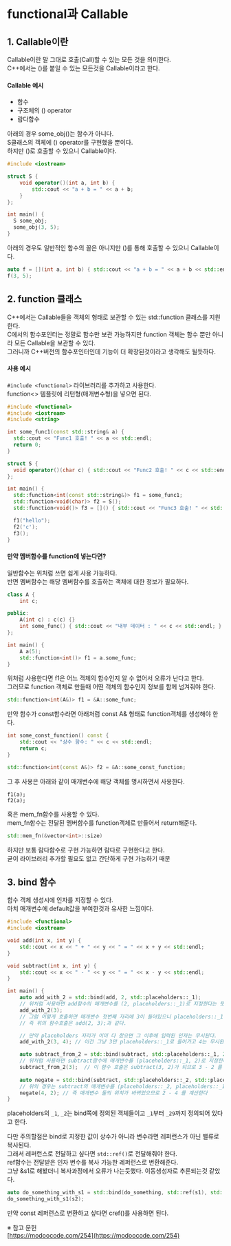 # functional과 Callable  

## 1. Callable이란

Callable이란 말 그대로 호출(Call)할 수 있는 모든 것을 의미한다.  
C++에서는 ()를 붙일 수 있는 모든것을 Callable이라고 한다.  

#### Callable 예시
- 함수
- 구조체의 () operator
- 람다함수

아래의 경우 some_obj()는 함수가 아니다.  
S클래스의 객체에 () operator를 구현했을 뿐이다.  
하지만 ()로 호출할 수 있으니 Callable이다.  
```C++
#include <iostream>

struct S {
    void operator()(int a, int b) {
        std::cout << "a + b = " << a + b;
    }
};

int main() {
  S some_obj;
  some_obj(3, 5);
}
```

아래의 경우도 일반적인 함수의 꼴은 아니지만 ()를 통해 호출할 수 있으니 Callable이다.  
```C++
auto f = [](int a, int b) { std::cout << "a + b = " << a + b << std::endl; };
f(3, 5);
```


## 2. function 클래스

C++에서는 Callable들을 객체의 형태로 보관할 수 있는 std::function 클래스를 지원한다.  
C에서의 함수포인터는 정말로 함수만 보관 가능하지만 function 객체는 함수 뿐만 아니라 모든 Callable을 보관할 수 있다.  
그러니까 C++버전의 함수포인터인데 기능이 더 확장된것이라고 생각해도 될듯하다.  

#### 사용 예시
`#include <functional>` 라이브러리를 추가하고 사용한다.  
function<> 템플릿에 리턴형(매개변수형)을 넣으면 된다.  
```C++
#include <functional>
#include <iostream>
#include <string>

int some_func1(const std::string& a) {
  std::cout << "Func1 호출! " << a << std::endl;
  return 0;
}

struct S {
  void operator()(char c) { std::cout << "Func2 호출! " << c << std::endl; }
};

int main() {
  std::function<int(const std::string&)> f1 = some_func1;
  std::function<void(char)> f2 = S();
  std::function<void()> f3 = []() { std::cout << "Func3 호출! " << std::endl; };

  f1("hello");
  f2('c');
  f3();
}
```

#### 만약 멤버함수를 function에 넣는다면?
일반함수는 위처럼 쓰면 쉽게 사용 가능하다.  
반면 멤버함수는 해당 멤버함수를 호출하는 객체에 대한 정보가 필요하다.  
```C++
class A {
    int c;

public:
    A(int c) : c(c) {}
    int some_func() { std::cout << "내부 데이터 : " << c << std::endl; }
};

int main() {
    A a(5);
    std::function<int()> f1 = a.some_func;
}
```
위처럼 사용한다면 f1은 어느 객체의 함수인지 알 수 없어서 오류가 난다고 한다.  
그러므로 function 객체로 만들때 어떤 객체의 함수인지 정보를 함께 넘겨줘야 한다.  
```C++
std::function<int(A&)> f1 = &A::some_func;
```
만약 함수가 const함수라면 아래처럼 const A& 형태로 function객체를 생성해야 한다.  
```C++
int some_const_function() const {
    std::cout << "상수 함수: " << c << std::endl;
    return c;
}

std::function<int(const A&)> f2 = &A::some_const_function;
```

그 후 사용은 아래와 같이 매개변수에 해당 객체를 명시하면서 사용한다.  
```
f1(a);
f2(a);
```

혹은 mem_fn함수를 사용할 수 있다.  
mem_fn함수는 전달된 멤버함수를 function객체로 만들어서 return해준다.  
```C++
std::mem_fn(&vector<int>::size)
```
하지만 보통 람다함수로 구현 가능하면 람다로 구현한다고 한다.  
굳이 라이브러리 추가할 필요도 없고 간단하게 구현 가능하기 때문  


## 3. bind 함수

함수 객체 생성시에 인자를 지정할 수 있다.  
마치 매개변수에 default값을 부여한것과 유사한 느낌이다.  
```C++
#include <functional>
#include <iostream>

void add(int x, int y) {
    std::cout << x << " + " << y << " = " << x + y << std::endl;
}

void subtract(int x, int y) {
    std::cout << x << " - " << y << " = " << x - y << std::endl;
}

int main() {
    auto add_with_2 = std::bind(add, 2, std::placeholders::_1);
    // 위처럼 사용하면 add함수의 매개변수를 (2, placeholders::_1)로 지정한다는 뜻이다.
    add_with_2(3);
    // 그럼 이렇게 호출하면 매개변수 첫번째 자리에 3이 들어있으니 placeholders::_1 = 3이다.
    // 즉 위의 함수호출은 add(2, 3);과 같다.

    // 만약 placeholders 자리가 이미 다 찼으면 그 이후에 입력된 인자는 무시된다.
    add_with_2(3, 4); // 이건 그냥 3만 placeholders::_1로 들어가고 4는 무시된다.

    auto subtract_from_2 = std::bind(subtract, std::placeholders::_1, 2);
    // 위처럼 사용하면 subtract함수에 매개변수를 (placeholders::_1, 2)로 지정한다는 뜻이다.
    subtract_from_2(3);  // 이 함수 호출은 subtract(3, 2)가 되므로 3 - 2 를 계산한다.
    
    auto negate = std::bind(subtract, std::placeholders::_2, std::placeholders::_1);
    // 위의 경우는 subtract의 매개변수를 (placeholders::_2, placeholders::_1)로 사용한다는 뜻이다.
    negate(4, 2); // 즉 매개변수 둘의 위치가 바뀌었으므로 2 - 4 를 계산한다
}
```

placeholders의 `_1`, `_2`는 bind쪽에 정의된 객체들이고 `_1`부터 `_29`까지 정의되어 있다고 한다.  

다만 주의할점은 bind로 지정한 값이 상수가 아니라 변수라면 레퍼런스가 아닌 밸류로 복사된다.  
그래서 레퍼런스로 전달하고 싶다면 `std::ref()`로 전달해줘야 한다.  
ref함수는 전달받은 인자 변수를 복사 가능한 레퍼런스로 변환해준다.  
그냥 &s1로 해봤더니 복사과정에서 오류가 나는듯했다. 이동생성자로 추론되는것 같았다.  
```C++
auto do_something_with_s1 = std::bind(do_something, std::ref(s1), std::placeholders::_1);
do_something_with_s1(s2);
```
만약 const 레퍼런스로 변환하고 싶다면 cref()를 사용하면 된다.  






※ 참고 문헌  
[https://modoocode.com/254](https://modoocode.com/254)